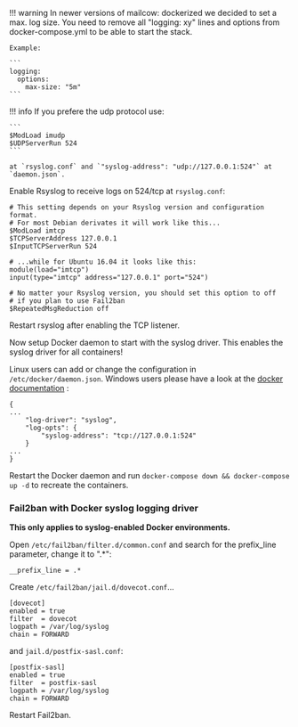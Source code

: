 !!! warning
    In newer versions of mailcow: dockerized we decided to set a max. log size. You need to remove all "logging: xy" lines and options from docker-compose.yml to be able to start the stack.

    Example:

    ```
    logging:
      options:
        max-size: "5m"
    ```

!!! info
    If you prefere the udp protocol use:

    ```
    $ModLoad imudp
    $UDPServerRun 524
    ```

    at `rsyslog.conf` and `"syslog-address": "udp://127.0.0.1:524"` at `daemon.json`.


Enable Rsyslog to receive logs on 524/tcp at `rsyslog.conf`:

```
# This setting depends on your Rsyslog version and configuration format.
# For most Debian derivates it will work like this...
$ModLoad imtcp
$TCPServerAddress 127.0.0.1
$InputTCPServerRun 524

# ...while for Ubuntu 16.04 it looks like this:
module(load="imtcp")
input(type="imtcp" address="127.0.0.1" port="524")

# No matter your Rsyslog version, you should set this option to off
# if you plan to use Fail2ban
$RepeatedMsgReduction off
```

Restart rsyslog after enabling the TCP listener.

Now setup Docker daemon to start with the syslog driver.
This enables the syslog driver for all containers!

Linux users can add or change the configuration in `/etc/docker/daemon.json`. Windows users please have a look at the [docker documentation](https://docs.docker.com/engine/reference/commandline/dockerd//#windows-configuration-file) :
```
{
...
    "log-driver": "syslog",
    "log-opts": {
        "syslog-address": "tcp://127.0.0.1:524"
    }
...
}

```

Restart the Docker daemon and run `docker-compose down && docker-compose up -d` to recreate the containers.

### Fail2ban with Docker syslog logging driver

**This only applies to syslog-enabled Docker environments.**

Open `/etc/fail2ban/filter.d/common.conf` and search for the prefix_line parameter, change it to ".*":

```
__prefix_line = .*
```

Create `/etc/fail2ban/jail.d/dovecot.conf`...
```
[dovecot]
enabled = true
filter  = dovecot
logpath = /var/log/syslog
chain = FORWARD
```

and `jail.d/postfix-sasl.conf`:
```
[postfix-sasl]
enabled = true
filter  = postfix-sasl
logpath = /var/log/syslog
chain = FORWARD
```

Restart Fail2ban.

